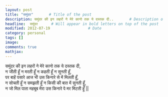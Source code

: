 ```yaml
---
layout: post
title: "समुंदर"       # Title of the post
description: समुंदर की इन लहरों ने मेरे कानो तक ये दस्तक दी..       # Description of the post, used for Facebook Opengraph & Twitter
headline:  समुंदर      # Will appear in bold letters on top of the post
modified: 2012-07-19                 # Date
category: personal
tags: []
image: 
comments: true
mathjax:
---
```


समुंदर की इन लहरों ने मेरे कानो तक ये दस्तक दी,  
न जीती हूँ न मरती हूँ न कहती हूँ न सुनती हूँ,  
पर बाहें पसारे आज भी उस किनारे से में मिलती हूँ,  
न सोचती हूँ न समझती हूँ न किसी की बात में सुनती हूँ,  
न जो मिल पाता महबूब मेरा उस किनारे पे मर मिटती हूँ ||  